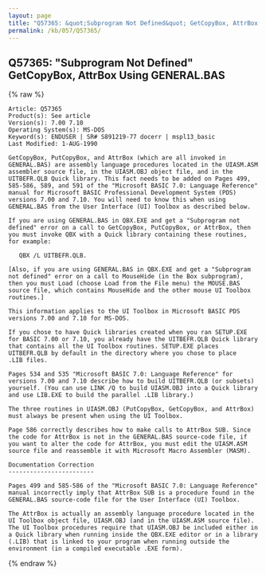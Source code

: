 ```yaml
---
layout: page
title: "Q57365: &quot;Subprogram Not Defined&quot; GetCopyBox, AttrBox Using GENERAL.BAS"
permalink: /kb/057/Q57365/
---
```


## Q57365: &quot;Subprogram Not Defined&quot; GetCopyBox, AttrBox Using GENERAL.BAS

{% raw %}

	Article: Q57365
	Product(s): See article
	Version(s): 7.00 7.10
	Operating System(s): MS-DOS
	Keyword(s): ENDUSER | SR# S891219-77 docerr | mspl13_basic
	Last Modified: 1-AUG-1990
	
	GetCopyBox, PutCopyBox, and AttrBox (which are all invoked in
	GENERAL.BAS) are assembly language procedures located in the UIASM.ASM
	assembler source file, in the UIASM.OBJ object file, and in the
	UITBEFR.QLB Quick library. This fact needs to be added on Pages 499,
	585-586, 589, and 591 of the "Microsoft BASIC 7.0: Language Reference"
	manual for Microsoft BASIC Professional Development System (PDS)
	versions 7.00 and 7.10. You will need to know this when using
	GENERAL.BAS from the User Interface (UI) Toolbox as described below.
	
	If you are using GENERAL.BAS in QBX.EXE and get a "Subprogram not
	defined" error on a call to GetCopyBox, PutCopyBox, or AttrBox, then
	you must invoke QBX with a Quick library containing these routines,
	for example:
	
	   QBX /L UITBEFR.QLB.
	
	[Also, if you are using GENERAL.BAS in QBX.EXE and get a "Subprogram
	not defined" error on a call to MouseHide (in the Box subprogram),
	then you must Load (choose Load from the File menu) the MOUSE.BAS
	source file, which contains MouseHide and the other mouse UI Toolbox
	routines.]
	
	This information applies to the UI Toolbox in Microsoft BASIC PDS
	versions 7.00 and 7.10 for MS-DOS.
	
	If you chose to have Quick libraries created when you ran SETUP.EXE
	for BASIC 7.00 or 7.10, you already have the UITBEFR.QLB Quick library
	that contains all the UI Toolbox routines. SETUP.EXE places
	UITBEFR.QLB by default in the directory where you chose to place
	.LIB files.
	
	Pages 534 and 535 "Microsoft BASIC 7.0: Language Reference" for
	versions 7.00 and 7.10 describe how to build UITBEFR.QLB (or subsets)
	yourself. (You can use LINK /Q to build UIASM.OBJ into a Quick library
	and use LIB.EXE to build the parallel .LIB library.)
	
	The three routines in UIASM.OBJ (PutCopyBox, GetCopyBox, and AttrBox)
	must always be present when using the UI Toolbox.
	
	Page 586 correctly describes how to make calls to AttrBox SUB. Since
	the code for AttrBox is not in the GENERAL.BAS source-code file, if
	you want to alter the code for AttrBox, you must edit the UIASM.ASM
	source file and reassemble it with Microsoft Macro Assembler (MASM).
	
	Documentation Correction
	------------------------
	
	Pages 499 and 585-586 of the "Microsoft BASIC 7.0: Language Reference"
	manual incorrectly imply that AttrBox SUB is a procedure found in the
	GENERAL.BAS source-code file for the User Interface (UI) Toolbox.
	
	The AttrBox is actually an assembly language procedure located in the
	UI Toolbox object file, UIASM.OBJ (and in the UIASM.ASM source file).
	The UI Toolbox procedures require that UIASM.OBJ be included either in
	a Quick library when running inside the QBX.EXE editor or in a library
	(.LIB) that is linked to your program when running outside the
	environment (in a compiled executable .EXE form).

{% endraw %}
